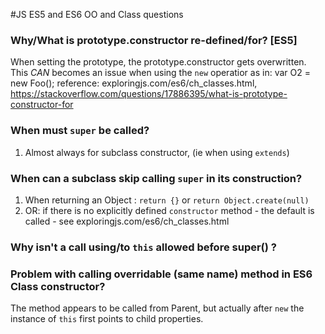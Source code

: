 

#JS ES5 and ES6 OO and Class questions

### Why/What is prototype.constructor re-defined/for? [ES5]

When setting the prototype, the prototype.constructor gets overwritten. This _CAN_ becomes an issue when using the `new` operatior as in:
 var O2 = new Foo();
 reference: exploringjs.com/es6/ch_classes.html, https://stackoverflow.com/questions/17886395/what-is-prototype-constructor-for
 


### When must `super` be called?
 1. Almost always for subclass constructor, (ie when using  `extends`) 

### When can a subclass skip calling `super` in its construction?
 1. When returning an Object : `return {}` or `return Object.create(null)`
 2. OR: if there is no explicitly defined `constructor` method - the default is called - see exploringjs.com/es6/ch_classes.html
 
 
### Why isn't a call using/to `this` allowed before super() ?


### Problem with calling overridable (same name) method in ES6 Class constructor?
 The method appears to be called from Parent, but actually after `new` the instance of `this` first points to child properties. 

